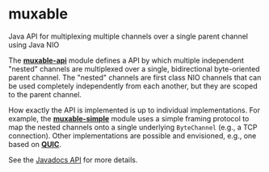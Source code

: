 # muxable
Java API for multiplexing multiple channels over a single parent channel using Java NIO

The **[muxable-api](https://archiecobbs.github.io/muxable/site/apidocs/index.html?org/dellroad/muxable/MuxableChannel.html)** module defines a API by which multiple independent "nested" channels are multiplexed over a single, bidirectional byte-oriented parent channel. The "nested" channels are first class NIO channels that can be used completely independently from each another, but they are scoped to the parent channel.

How exactly the API is implemented is up to individual implementations. For example, the **[muxable-simple](https://archiecobbs.github.io/muxable/site/apidocs/index.html?org/dellroad/muxable/simple/SimpleMuxableChannel.html)** module uses a simple framing protocol to map the nested channels onto a single underlying `ByteChannel` (e.g., a TCP connection). Other implementations are possible and envisioned, e.g., one based on **[QUIC](https://en.wikipedia.org/wiki/QUIC)**.

See the [Javadocs API](http://archiecobbs.github.io/muxable/site/apidocs/index.html) for more details.
